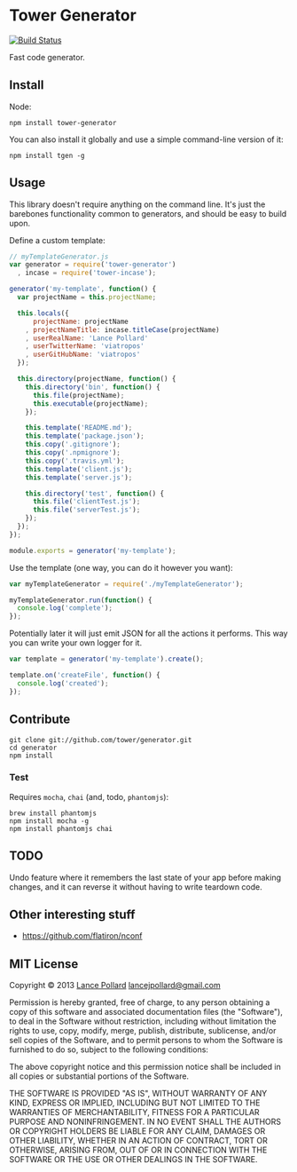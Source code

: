 # Tower Generator

[![Build Status](https://travis-ci.org/tower/generator.png)](https://travis-ci.org/tower/generator)

Fast code generator.

## Install

Node:

```
npm install tower-generator
```

You can also install it globally and use a simple command-line version of it:

```
npm install tgen -g
```

## Usage

This library doesn't require anything on the command line. It's just the barebones functionality common to generators, and should be easy to build upon.

Define a custom template:

``` javascript
// myTemplateGenerator.js
var generator = require('tower-generator')
  , incase = require('tower-incase');

generator('my-template', function() {
  var projectName = this.projectName;

  this.locals({
      projectName: projectName
    , projectNameTitle: incase.titleCase(projectName)
    , userRealName: 'Lance Pollard'
    , userTwitterName: 'viatropos'
    , userGitHubName: 'viatropos'
  });

  this.directory(projectName, function() {
    this.directory('bin', function() {
      this.file(projectName);
      this.executable(projectName);
    });

    this.template('README.md');
    this.template('package.json');
    this.copy('.gitignore');
    this.copy('.npmignore');
    this.copy('.travis.yml');
    this.template('client.js');
    this.template('server.js');

    this.directory('test', function() {
      this.file('clientTest.js');
      this.file('serverTest.js');
    });
  });
});

module.exports = generator('my-template');
```

Use the template (one way, you can do it however you want):

``` javascript
var myTemplateGenerator = require('./myTemplateGenerator');

myTemplateGenerator.run(function() {
  console.log('complete');
});
```

Potentially later it will just emit JSON for all the actions it performs. This way you can write your own logger for it.

``` javascript
var template = generator('my-template').create();

template.on('createFile', function() {
  console.log('created');
});
```

## Contribute

```
git clone git://github.com/tower/generator.git
cd generator
npm install
```

### Test

Requires `mocha`, `chai` (and, todo, `phantomjs`):

```
brew install phantomjs
npm install mocha -g
npm install phantomjs chai
```

## TODO

Undo feature where it remembers the last state of your app before making changes, and it can reverse it without having to write teardown code.

## Other interesting stuff

- https://github.com/flatiron/nconf

## MIT License

Copyright &copy; 2013 [Lance Pollard](http://lancepollard.com) <lancejpollard@gmail.com>
 
Permission is hereby granted, free of charge, to any person obtaining
a copy of this software and associated documentation files (the
"Software"), to deal in the Software without restriction, including
without limitation the rights to use, copy, modify, merge, publish,
distribute, sublicense, and/or sell copies of the Software, and to
permit persons to whom the Software is furnished to do so, subject to
the following conditions:

The above copyright notice and this permission notice shall be
included in all copies or substantial portions of the Software.

THE SOFTWARE IS PROVIDED "AS IS", WITHOUT WARRANTY OF ANY KIND,
EXPRESS OR IMPLIED, INCLUDING BUT NOT LIMITED TO THE WARRANTIES OF
MERCHANTABILITY, FITNESS FOR A PARTICULAR PURPOSE AND
NONINFRINGEMENT. IN NO EVENT SHALL THE AUTHORS OR COPYRIGHT HOLDERS BE
LIABLE FOR ANY CLAIM, DAMAGES OR OTHER LIABILITY, WHETHER IN AN ACTION
OF CONTRACT, TORT OR OTHERWISE, ARISING FROM, OUT OF OR IN CONNECTION
WITH THE SOFTWARE OR THE USE OR OTHER DEALINGS IN THE SOFTWARE.
